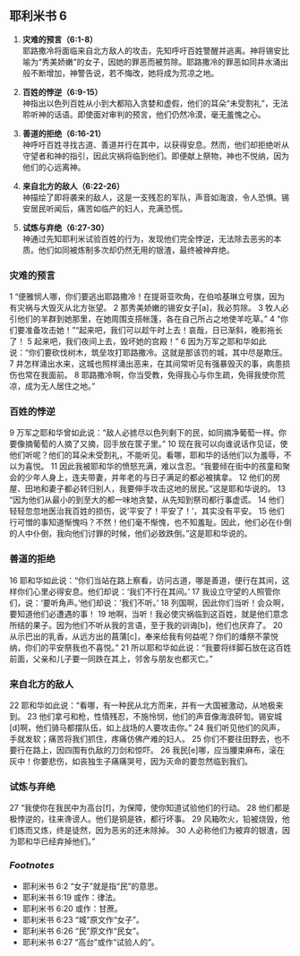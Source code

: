 ## 耶利米书 6

1. **灾难的预言（6:1-8）**  
   耶路撒冷将面临来自北方敌人的攻击，先知呼吁百姓警醒并逃离。神将锡安比喻为“秀美娇嫩”的女子，因她的罪恶而被剪除。耶路撒冷的罪恶如同井水涌出般不断增加，神警告说，若不悔改，她将成为荒凉之地。

2. **百姓的悖逆（6:9-15）**  
   神指出以色列百姓从小到大都陷入贪婪和虚假，他们的耳朵“未受割礼”，无法聆听神的话语。即使面对审判的预言，他们仍然冷漠，毫无羞愧之心。

3. **善道的拒绝（6:16-21）**  
   神呼吁百姓寻找古道、善道并行在其中，以获得安息。然而，他们却拒绝听从守望者和神的指引，因此灾祸将临到他们。即便献上祭物，神也不悦纳，因为他们的心远离神。

4. **来自北方的敌人（6:22-26）**  
   神描绘了即将袭来的敌人，这是一支残忍的军队，声音如海浪，令人恐惧。锡安居民听闻后，痛苦如临产的妇人，充满恐慌。

5. **试炼与弃绝（6:27-30）**  
   神通过先知耶利米试验百姓的行为，发现他们完全悖逆，无法除去恶劣的本质。他们如同被炼制多次却仍然无用的银渣，最终被神弃绝。

### 灾难的预言
1 “便雅悯人哪，你们要逃出耶路撒冷！在提哥亚吹角，在伯哈基琳立号旗，因为有灾祸与大毁灭从北方张望。 2 那秀美娇嫩的锡安女子[a]，我必剪除。 3 牧人必引他们的羊群到她那里，在她周围支搭帐篷，各在自己所占之地使羊吃草。” 4 “你们要准备攻击她！”“起来吧，我们可以趁午时上去！哀哉，日已渐斜，晚影拖长了！ 5 起来吧，我们夜间上去，毁坏她的宫殿！” 6 因为万军之耶和华如此说：“你们要砍伐树木，筑垒攻打耶路撒冷。这就是那该罚的城，其中尽是欺压。 7 井怎样涌出水来，这城也照样涌出恶来，在其间常听见有强暴毁灭的事，病患损伤也常在我面前。 8 耶路撒冷啊，你当受教，免得我心与你生疏，免得我使你荒凉，成为无人居住之地。”

### 百姓的悖逆
9 万军之耶和华曾如此说：“敌人必掳尽以色列剩下的民，如同摘净葡萄一样。你要像摘葡萄的人摘了又摘，回手放在筐子里。” 10 现在我可以向谁说话作见证，使他们听呢？他们的耳朵未受割礼，不能听见。看哪，耶和华的话他们以为羞辱，不以为喜悦。 11 因此我被耶和华的愤怒充满，难以含忍。“我要倾在街中的孩童和聚会的少年人身上，连夫带妻，并年老的与日子满足的都必被擒拿。 12 他们的房屋、田地和妻子都必转归别人，我要伸手攻击这地的居民。”这是耶和华说的。 13 “因为他们从最小的到至大的都一味地贪婪，从先知到祭司都行事虚谎。 14 他们轻轻忽忽地医治我百姓的损伤，说‘平安了！平安了！’，其实没有平安。 15 他们行可憎的事知道惭愧吗？不然！他们毫不惭愧，也不知羞耻。因此，他们必在仆倒的人中仆倒，我向他们讨罪的时候，他们必致跌倒。”这是耶和华说的。

### 善道的拒绝
16 耶和华如此说：“你们当站在路上察看，访问古道，哪是善道，便行在其间，这样你们心里必得安息。他们却说：‘我们不行在其间。’ 17 我设立守望的人照管你们，说：‘要听角声。’他们却说：‘我们不听。’ 18 列国啊，因此你们当听！会众啊，要知道他们必遭遇的事！ 19 地啊，当听！我必使灾祸临到这百姓，就是他们意念所结的果子。因为他们不听从我的言语，至于我的训诲[b]，他们也厌弃了。 20 从示巴出的乳香，从远方出的菖蒲[c]，奉来给我有何益呢？你们的燔祭不蒙悦纳，你们的平安祭我也不喜悦。” 21 所以耶和华如此说：“我要将绊脚石放在这百姓前面，父亲和儿子要一同跌在其上，邻舍与朋友也都灭亡。”

### 来自北方的敌人
22 耶和华如此说：“看哪，有一种民从北方而来，并有一大国被激动，从地极来到。 23 他们拿弓和枪，性情残忍，不施怜悯，他们的声音像海浪砰訇。锡安城[d]啊，他们骑马都摆队伍，如上战场的人要攻击你。” 24 我们听见他们的风声，手就发软；痛苦将我们抓住，疼痛仿佛产难的妇人。 25 你们不要往田野去，也不要行在路上，因四围有仇敌的刀剑和惊吓。 26 我民[e]哪，应当腰束麻布，滚在灰中！你要悲伤，如丧独生子痛痛哭号，因为灭命的要忽然临到我们。

### 试炼与弃绝
27 “我使你在我民中为高台[f]，为保障，使你知道试验他们的行动。 28 他们都是极悖逆的，往来谗谤人。他们是铜是铁，都行坏事。 29 风箱吹火，铅被烧毁，他们炼而又炼，终是徒然，因为恶劣的还未除掉。 30 人必称他们为被弃的银渣，因为耶和华已经弃掉他们。”

### *Footnotes*
- 耶利米书 6:2 “女子”就是指“民”的意思。
- 耶利米书 6:19 或作：律法。
- 耶利米书 6:20 或作：甘蔗。
- 耶利米书 6:23 “城”原文作“女子”。
- 耶利米书 6:26 “民”原文作“民女”。
- 耶利米书 6:27 “高台”或作“试验人的”。
